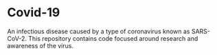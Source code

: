 # Covid-19

An infectious disease caused by a type of coronavirus known as SARS-CoV-2. This repository contains code focused around research and awareness of the virus.
